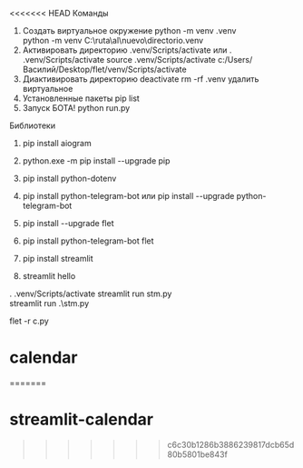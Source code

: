 <<<<<<< HEAD
Команды

1) Создать виртуальное окружение
python -m venv .venv        
python -m venv C:\ruta\al\nuevo\directorio\.venv  
2) Активировать директорию 
.venv/Scripts/activate
или . .venv/Scripts/activate
source .venv/Scripts/activate 
c:/Users/Василий/Desktop/flet/venv/Scripts/activate
3) Диактивировать директорию
deactivate
rm -rf .venv удалить виртуальное
4) Установленные пакеты
pip list
5) Запуск БОТА! 
python run.py

Библиотеки 

1) pip install aiogram
2) python.exe -m pip install --upgrade pip
3) pip install python-dotenv
4) pip install python-telegram-bot или pip install --upgrade python-telegram-bot
5) pip install --upgrade flet
6) pip install python-telegram-bot flet

7) pip install streamlit
8) streamlit hello

. .venv/Scripts/activate
streamlit run stm.py  
streamlit run .\stm.py

flet -r c.py
# calendar
=======
# streamlit-calendar
>>>>>>> c6c30b1286b3886239817dcb65d80b5801be843f
